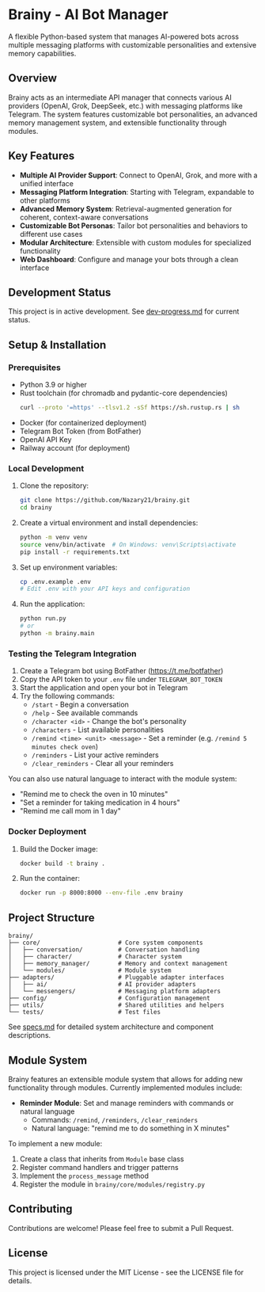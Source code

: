 # Brainy - AI Bot Manager

A flexible Python-based system that manages AI-powered bots across multiple messaging platforms with customizable personalities and extensive memory capabilities.

## Overview

Brainy acts as an intermediate API manager that connects various AI providers (OpenAI, Grok, DeepSeek, etc.) with messaging platforms like Telegram. The system features customizable bot personalities, an advanced memory management system, and extensible functionality through modules.

## Key Features

- **Multiple AI Provider Support**: Connect to OpenAI, Grok, and more with a unified interface
- **Messaging Platform Integration**: Starting with Telegram, expandable to other platforms
- **Advanced Memory System**: Retrieval-augmented generation for coherent, context-aware conversations
- **Customizable Bot Personas**: Tailor bot personalities and behaviors to different use cases
- **Modular Architecture**: Extensible with custom modules for specialized functionality
- **Web Dashboard**: Configure and manage your bots through a clean interface

## Development Status

This project is in active development. See [dev-progress.md](dev-progress.md) for current status.

## Setup & Installation

### Prerequisites

- Python 3.9 or higher
- Rust toolchain (for chromadb and pydantic-core dependencies)
  ```bash
  curl --proto '=https' --tlsv1.2 -sSf https://sh.rustup.rs | sh
  ```
- Docker (for containerized deployment)
- Telegram Bot Token (from BotFather)
- OpenAI API Key
- Railway account (for deployment)

### Local Development

1. Clone the repository:
   ```bash
   git clone https://github.com/Nazary21/brainy.git
   cd brainy
   ```

2. Create a virtual environment and install dependencies:
   ```bash
   python -m venv venv
   source venv/bin/activate  # On Windows: venv\Scripts\activate
   pip install -r requirements.txt
   ```

3. Set up environment variables:
   ```bash
   cp .env.example .env
   # Edit .env with your API keys and configuration
   ```

4. Run the application:
   ```bash
   python run.py
   # or
   python -m brainy.main
   ```

### Testing the Telegram Integration

1. Create a Telegram bot using BotFather (https://t.me/botfather)
2. Copy the API token to your `.env` file under `TELEGRAM_BOT_TOKEN`
3. Start the application and open your bot in Telegram
4. Try the following commands:
   - `/start` - Begin a conversation
   - `/help` - See available commands
   - `/character <id>` - Change the bot's personality
   - `/characters` - List available personalities
   - `/remind <time> <unit> <message>` - Set a reminder (e.g. `/remind 5 minutes check oven`)
   - `/reminders` - List your active reminders
   - `/clear_reminders` - Clear all your reminders

You can also use natural language to interact with the module system:
- "Remind me to check the oven in 10 minutes"
- "Set a reminder for taking medication in 4 hours"
- "Remind me call mom in 1 day"

### Docker Deployment

1. Build the Docker image:
   ```bash
   docker build -t brainy .
   ```

2. Run the container:
   ```bash
   docker run -p 8000:8000 --env-file .env brainy
   ```

## Project Structure

```
brainy/
├── core/                      # Core system components
│   ├── conversation/          # Conversation handling
│   ├── character/             # Character system
│   ├── memory_manager/        # Memory and context management
│   └── modules/               # Module system
├── adapters/                  # Pluggable adapter interfaces
│   ├── ai/                    # AI provider adapters
│   └── messengers/            # Messaging platform adapters
├── config/                    # Configuration management
├── utils/                     # Shared utilities and helpers
└── tests/                     # Test files
```

See [specs.md](specs.md) for detailed system architecture and component descriptions.

## Module System

Brainy features an extensible module system that allows for adding new functionality through modules. Currently implemented modules include:

- **Reminder Module**: Set and manage reminders with commands or natural language
  - Commands: `/remind`, `/reminders`, `/clear_reminders`
  - Natural language: "remind me to do something in X minutes"

To implement a new module:
1. Create a class that inherits from `Module` base class
2. Register command handlers and trigger patterns
3. Implement the `process_message` method
4. Register the module in `brainy/core/modules/registry.py`

## Contributing

Contributions are welcome! Please feel free to submit a Pull Request.

## License

This project is licensed under the MIT License - see the LICENSE file for details. 